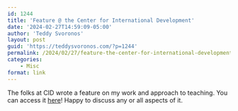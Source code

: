 ```yaml
---
id: 1244
title: 'Feature @ the Center for International Development'
date: '2024-02-27T14:59:09-05:00'
author: 'Teddy Svoronos'
layout: post
guid: 'https://teddysvoronos.com/?p=1244'
permalink: /2024/02/27/feature-the-center-for-international-development/
categories:
    - Misc
format: link
---
```


<!-- wp:paragraph -->
<p>The folks at CID wrote a feature on my work and approach to teaching. You can access it <a href="https://www.hks.harvard.edu/centers/cid/voices/cid-faculty-spotlight-teddy-svoronos-data-ai-and-inclusive-teaching">here</a>! Happy to discuss any or all aspects of it.</p>
<!-- /wp:paragraph -->